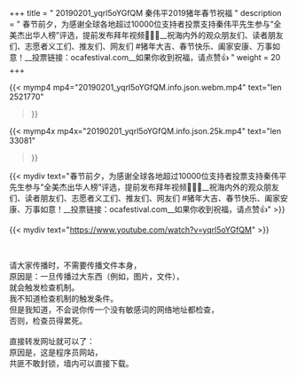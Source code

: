 +++
title = " 20190201_yqrl5oYGfQM 秦伟平2019猪年春节祝福 "
description = " 春节前夕，为感谢全球各地超过10000位支持者投票支持秦伟平先生参与”全美杰出华人榜”评选，提前发布拜年视频🙏🙏🙏__祝海内外的观众朋友们、读者朋友们、志愿者义工们、推友们、网友们 #猪年大吉、春节快乐、阖家安康、万事如意！__投票链接：ocafestival.com__如果你收到祝福，请点赞👍 "
weight = 20
+++

{{< mymp4 mp4="20190201_yqrl5oYGfQM.info.json.webm.mp4" 
text="len 2521770"
>}}

{{< mymp4x  mp4x="20190201_yqrl5oYGfQM.info.json.25k.mp4"
text="len 33081"
>}}


{{< mydiv text="春节前夕，为感谢全球各地超过10000位支持者投票支持秦伟平先生参与”全美杰出华人榜”评选，提前发布拜年视频🙏🙏🙏__祝海内外的观众朋友们、读者朋友们、志愿者义工们、推友们、网友们 #猪年大吉、春节快乐、阖家安康、万事如意！__投票链接：ocafestival.com__如果你收到祝福，请点赞👍" >}}
<br>

{{< mydiv text="https://www.youtube.com/watch?v=yqrl5oYGfQM" >}}


<br>

请大家传播时，不需要传播文件本身，<br>
原因是：一旦传播过大东西（例如，图片，文件），<br>
就会触发检查机制。<br>
我不知道检查机制的触发条件。<br>
但是我知道，不会说你传一个没有敏感词的网络地址都检查，<br>
否则，检查员得累死。<br><br>
直接转发网址就可以了：<br>
原因是，这是程序员网站，<br>
共匪不敢封锁，墙内可以直接下载。


